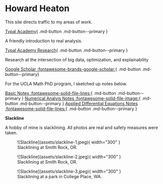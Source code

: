 # Howard Heaton

This site directs traffic to my areas of work. 

[Typal Academy](https://typal.academy){ .md-button .md-button--primary }

A friendly introduction to real analysis.

[Typal Academy Research](https://research.typal.llc){ .md-button .md-button--primary }

Research at the intersection of big data, optimization, and explainability

[Google Scholar :fontawesome-brands-google-scholar:](https://scholar.google.com/citations?user=blvaFx4AAAAJ){ .md-button .md-button--primary}

For the UCLA Math PhD program, I sketched up notes below.

[Basic Notes :fontawesome-solid-file-lines:](assets/basic-notes.pdf){ .md-button .md-button--primary }
[Numerical Analyis Notes :fontawesome-solid-file-image:](assets/num-anal-notes.pdf){ .md-button .md-button--primary }
[Applied Differential Equations Notes :fontawesome-solid-file-lines:](assets/ade-notes.pdf){ .md-button .md-button--primary } 


**Slackline**

A hobby of mine is slacklining. All photos are real and safety measures were taken.

<figure markdown>
  ![Slackline](assets/slackline-1.jpeg){ width="300" }
  <figcaption>Slacklining at Smith Rock, OR.</figcaption>
</figure>

<figure markdown>
  ![Slackline](assets/slackline-2.jpeg){ width="300" }
  <figcaption>Slacklining at Smith Rock, OR.</figcaption>
</figure>

<figure markdown>
  ![Slackline](assets/slackline-3.jpeg){ width="300" }
  <figcaption>Slacklining at a park in College Place, WA.</figcaption>
</figure>
